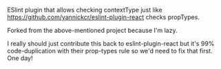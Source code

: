 ESlint plugin that allows checking contextType just like https://github.com/yannickcr/eslint-plugin-react checks propTypes.


Forked from the above-mentioned project because I'm lazy.


I really should just contribute this back to eslint-plugin-react but it's 99% code-duplication with their prop-types rule so we'd need to fix that first. One day!

